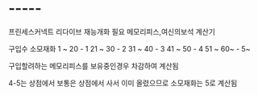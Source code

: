 # -----
프린세스커넥트 리다이브 재능개화 필요 메모리피스,여신의보석 계산기

구입수  소모재화
1 ~ 20 - 1
21 ~ 30 - 2
31 ~ 40 - 3
41 ~ 50 - 4
51 ~ 60~ - 5~

구입할려하는 메모리피스를 보유중인경우 차감하여 계산됨

4-5는 상점에서 보통은 상점에서 사서 이미 올렸으므로
소모재화는 5로 계산됨
